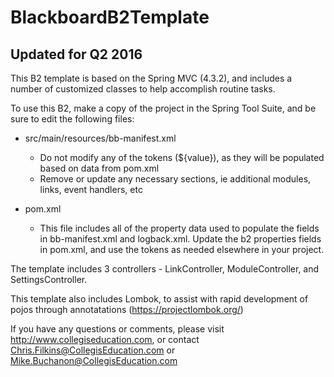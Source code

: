 # BlackboardB2Template
## Updated for Q2 2016

This B2 template is based on the Spring MVC (4.3.2), and includes a number of customized classes to help accomplish routine tasks.

To use this B2, make a copy of the project in the Spring Tool Suite, and be sure to edit the following files:
* src/main/resources/bb-manifest.xml
    * Do not modify any of the tokens (${value}), as they will be populated based on data from pom.xml
    * Remove or update any necessary sections, ie additional modules, links, event handlers, etc

* pom.xml
    * This file includes all of the property data used to populate the fields in bb-manifest.xml and logback.xml.  Update the b2 properties fields in pom.xml, and use the tokens as needed elsewhere in your project.

The template includes 3 controllers - LinkController, ModuleController, and SettingsController. 

This template also includes Lombok, to assist with rapid development of pojos through annotatations (https://projectlombok.org/)

If you have any questions or comments, please visit http://www.collegiseducation.com, or contact Chris.Filkins@CollegisEducation.com or Mike.Buchanon@CollegisEducation.com